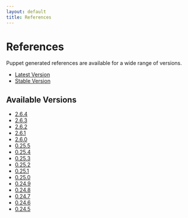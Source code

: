 ```yaml
---
layout: default
title: References 
---
```


# References

Puppet generated references are available for a wide range of versions.

* [Latest Version](latest/)
* [Stable Version](stable/)


Available Versions
------------------

* [2.6.4](2.6.4/)
* [2.6.3](2.6.3/)
* [2.6.2](2.6.2/)
* [2.6.1](2.6.1/)
* [2.6.0](2.6.0/)
* [0.25.5](0.25.5/)
* [0.25.4](0.25.4/)
* [0.25.3](0.25.3/)
* [0.25.2](0.25.2/)
* [0.25.1](0.25.1/)
* [0.25.0](0.25.0/)
* [0.24.9](0.24.9/)
* [0.24.8](0.24.8/)
* [0.24.7](0.24.7/)
* [0.24.6](0.24.6/)
* [0.24.5](0.24.5/)
